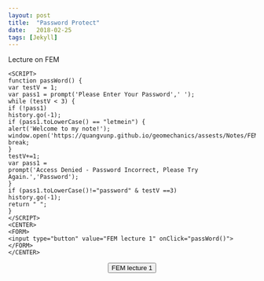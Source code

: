```yaml
---
layout: post
title:  "Password Protect"
date:   2018-02-25
tags: [Jekyll]
---
```

Lecture on FEM
~~~~~~
<SCRIPT>
function passWord() {
var testV = 1;
var pass1 = prompt('Please Enter Your Password',' ');
while (testV < 3) {
if (!pass1) 
history.go(-1);
if (pass1.toLowerCase() == "letmein") {
alert('Welcome to my note!');
window.open('https://quangvunp.github.io/geomechanics/assests/Notes/FEM/FDM_1D.PDF');
break;
} 
testV+=1;
var pass1 = 
prompt('Access Denied - Password Incorrect, Please Try Again.','Password');
}
if (pass1.toLowerCase()!="password" & testV ==3) 
history.go(-1);
return " ";
} 
</SCRIPT>
<CENTER>
<FORM>
<input type="button" value="FEM lecture 1" onClick="passWord()">
</FORM>
</CENTER>
~~~~~~

<SCRIPT>
function passWord() {
var testV = 1;
var pass1 = prompt('Please Enter Your Password',' ');
while (testV < 3) {
if (!pass1) 
history.go(-1);
if (pass1.toLowerCase() == "letmein") {
alert('Welcome to my note!');
window.open('https://quangvunp.github.io/geomechanics/assests/Notes/FEM/FDM_1D.PDF');
break;
} 
testV+=1;
var pass1 = 
prompt('Access Denied - Password Incorrect, Please Try Again.','Password');
}
if (pass1.toLowerCase()!="password" & testV ==3) 
history.go(-1);
return " ";
} 
</SCRIPT>
<CENTER>
<FORM>
<input type="button" value="FEM lecture 1" onClick="passWord()">
</FORM>
</CENTER>
     
